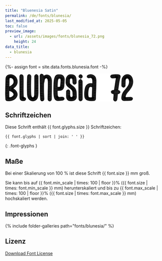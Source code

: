 ```yaml
---
title: "Bluenesia Satin"
permalink: /de/fonts/blunesia/
last_modified_at: 2025-05-05
toc: false
preview_image:
  - url: /assets/images/fonts/blunesia_72.png
    height: 24
data_title:
  - blunesia
---
```

{%- assign font = site.data.fonts.blunesia.font -%}

![Bluenesia](/assets/images/fonts/blunesia_72.png)

## Schriftzeichen

Diese Schrift enthält  {{ font.glyphs.size }} Schriftzeichen:

```
{{ font.glyphs | sort | join: ' ' }}
```
{: .font-glyphs }

## Maße

Bei einer Skalierung von 100 % ist diese Schrift {{ font.size }} mm groß.

Sie kann bis auf {{ font.min_scale | times: 100 | floor }}% ({{ font.size | times: font.min_scale }} mm) herunterskaliert und bis zu {{ font.max_scale | times: 100 | floor }}% ({{ font.size | times: font.max_scale }} mm) hochskaliert  werden.

## Impressionen

{% include folder-galleries path="fonts/blunesia/" %}

## Lizenz

[Download Font License](https://github.com/inkstitch/inkstitch/tree/main/fonts/blunesia/LICENSE)
